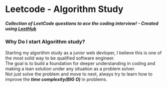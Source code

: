 # Leetcode - Algorithm Study
##### Collection of LeetCode questions to ace the coding interview! - Created using [LeetHub](https://github.com/QasimWani/LeetHub)

### Why Do I start Algorithm study?

Starting my algorithm study as a junior web devloper, I believe this is one of the most solid way to be qualified software engineer.</br>
The goal is to build a foundation for deeper understanding in coding and making a lean solution under any situation as a problem solver.</br>
Not just solve the problem and move to next, always try to learn how to improve the _**time complexity(BIG O)**_ in problems.
